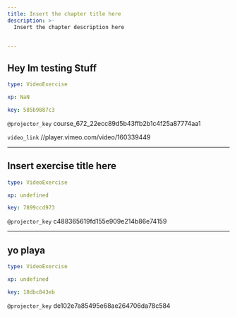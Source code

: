 ```yaml
---
title: Insert the chapter title here
description: >-
  Insert the chapter description here


---
```

## Hey Im testing Stuff

```yaml
type: VideoExercise

xp: NaN

key: 585b9887c3
```

`@projector_key`
course_672_22ecc89d5b43ffb2b1c4f25a87774aa1

`video_link`
//player.vimeo.com/video/160339449

---
## Insert exercise title here

```yaml
type: VideoExercise

xp: undefined

key: 7899ccd973
```

`@projector_key`
c488365619fd155e909e214b86e74159

---
## yo playa

```yaml
type: VideoExercise

xp: undefined

key: 18dbc843eb
```

`@projector_key`
de102e7a85495e68ae264706da78c584
